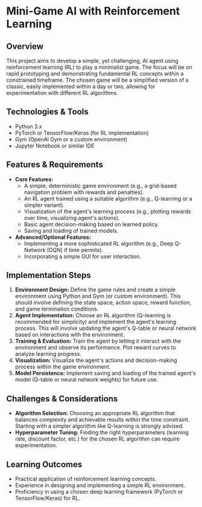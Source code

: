 # Mini-Game AI with Reinforcement Learning

## Overview

This project aims to develop a simple, yet challenging, AI agent using reinforcement learning (RL) to play a minimalist game.  The focus will be on rapid prototyping and demonstrating fundamental RL concepts within a constrained timeframe. The chosen game will be a simplified version of a classic, easily implemented within a day or two, allowing for experimentation with different RL algorithms.

## Technologies & Tools

- Python 3.x
- PyTorch or TensorFlow/Keras (for RL implementation)
- Gym (OpenAI Gym or a custom environment)
- Jupyter Notebook or similar IDE


## Features & Requirements

- **Core Features:**
    - A simple, deterministic game environment (e.g., a grid-based navigation problem with rewards and penalties).
    - An RL agent trained using a suitable algorithm (e.g., Q-learning or a simpler variant).
    - Visualization of the agent's learning process (e.g., plotting rewards over time, visualizing agent's actions).
    - Basic agent decision-making based on learned policy.
    - Saving and loading of trained models.
- **Advanced/Optional Features:**
    - Implementing a more sophisticated RL algorithm (e.g., Deep Q-Network (DQN) if time permits).
    - Incorporating a simple GUI for user interaction.

## Implementation Steps

1. **Environment Design:** Define the game rules and create a simple environment using Python and Gym (or custom environment). This should involve defining the state space, action space, reward function, and game termination conditions.
2. **Agent Implementation:** Choose an RL algorithm (Q-learning is recommended for simplicity) and implement the agent's learning process. This will involve updating the agent's Q-table or neural network based on interactions with the environment.
3. **Training & Evaluation:** Train the agent by letting it interact with the environment and observe its performance. Plot reward curves to analyze learning progress.
4. **Visualization:** Visualize the agent's actions and decision-making process within the game environment.
5. **Model Persistence:** Implement saving and loading of the trained agent's model (Q-table or neural network weights) for future use.


## Challenges & Considerations

- **Algorithm Selection:** Choosing an appropriate RL algorithm that balances complexity and achievable results within the time constraint.  Starting with a simpler algorithm like Q-learning is strongly advised.
- **Hyperparameter Tuning:**  Finding the right hyperparameters (learning rate, discount factor, etc.) for the chosen RL algorithm can require experimentation.


## Learning Outcomes

- Practical application of reinforcement learning concepts.
- Experience in designing and implementing a simple RL environment.
- Proficiency in using a chosen deep learning framework (PyTorch or TensorFlow/Keras) for RL.

